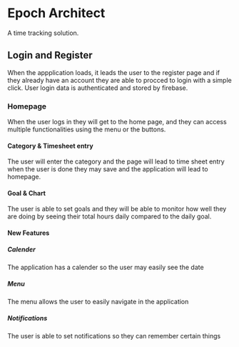 # Epoch Architect
A time tracking solution.
## Login and Register
When the appplication loads, it leads the user to the register page and if they already have an account they are able to procced to login with a simple click. User login data is authenticated and stored by firebase.
### Homepage
When the user logs in they will get to the home page, and they can access multiple functionalities using the menu or the buttons.
#### Category & Timesheet entry
The user will enter the category and the page will lead to time sheet entry when the user is done they may save and the application will lead to homepage.
#### Goal & Chart
The user is able to set goals and they will be able to monitor how well they are doing by seeing their total hours daily compared to the daily goal.
#### New Features
##### Calender
The application has a calender so the user may easily see the date
##### Menu
The menu allows the user to easily navigate in the application
##### Notifications
The user is able to set notifications so they can remember certain things

